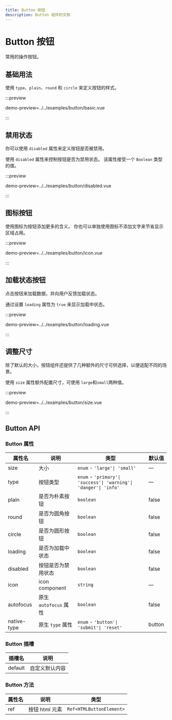 ```yaml
---
title: Button 按钮
description: Button 组件的文档
---
```


# Button 按钮

常用的操作按钮。

## 基础用法

使用 `type`、`plain`、`round` 和 `circle` 来定义按钮的样式。

:::preview

demo-preview=../../examples/button/basic.vue

:::

## 禁用状态

你可以使用 `disabled` 属性来定义按钮是否被禁用。

使用 `disabled` 属性来控制按钮是否为禁用状态。 该属性接受一个 `Boolean` 类型的值。

:::preview

demo-preview=../../examples/button/disabled.vue

:::

## 图标按钮

使用图标为按钮添加更多的含义。 你也可以单独使用图标不添加文字来节省显示区域占用。

:::preview

demo-preview=../../examples/button/icon.vue

:::

## 加载状态按钮

点击按钮来加载数据，并向用户反馈加载状态。

通过设置 `loading` 属性为 `true` 来显示加载中状态。

:::preview

demo-preview=../../examples/button/loading.vue

:::

## 调整尺寸

除了默认的大小，按钮组件还提供了几种额外的尺寸可供选择，以便适配不同的场景。

使用 `size` 属性额外配置尺寸，可使用 `large`和`small`两种值。

:::preview

demo-preview=../../examples/button/size.vue

:::

## Button API

### Button 属性

| 属性名      | 说明                  | 类型                                                             | 默认值 |
| ----------- | --------------------- | ---------------------------------------------------------------- | ------ |
| size        | 大小                  | `enum` - `'large'\| 'small'`                                     | —      |
| type        | 按钮类型              | `enum` - `'primary'\| 'success'\| 'warning'\| 'danger'\| 'info'` | —      |
| plain       | 是否为朴素按钮        | `boolean`                                                        | false  |
| round       | 是否为圆角按钮        | `boolean`                                                        | false  |
| circle      | 是否为圆形按钮        | `boolean`                                                        | false  |
| loading     | 是否为加载中状态      | `boolean`                                                        | false  |
| disabled    | 按钮是否为禁用状态    | `boolean`                                                        | false  |
| icon        | icon component        | `string`                                                         | —      |
| autofocus   | 原生 `autofocus` 属性 | `boolean`                                                        | false  |
| native-type | 原生 `type` 属性      | `enum` - `'button'\| 'submit'\| 'reset'`                         | button |

### Button 插槽

| 插槽名  | 说明           |
| ------- | -------------- |
| default | 自定义默认内容 |

### Button 方法

| 属性名 | 说明           | 类型                     |
| ------ | -------------- | ------------------------ |
| ref    | 按钮 html 元素 | `Ref<HTMLButtonElement>` |

